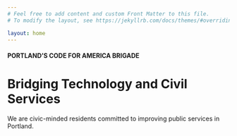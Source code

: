 ```yaml
---
# Feel free to add content and custom Front Matter to this file.
# To modify the layout, see https://jekyllrb.com/docs/themes/#overriding-theme-defaults

layout: home
---
```


#### PORTLAND’S CODE FOR AMERICA BRIGADE

# Bridging Technology and Civil Services

We are civic-minded residents committed to improving public services in Portland.
